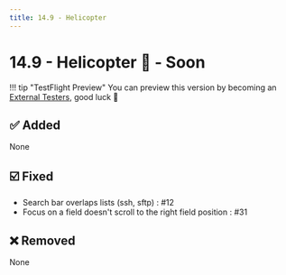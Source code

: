 ```yaml
---
title: 14.9 - Helicopter
---
```

# 14.9 - Helicopter :helicopter: - Soon

!!! tip "TestFlight Preview"
    You can preview this version by becoming an [External Testers](/becoming-external-tester), good luck :muscle:

## :white_check_mark: Added
None

## :ballot_box_with_check: Fixed
* Search bar overlaps lists (ssh, sftp) : #12
* Focus on a field doesn't scroll to the right field position : #31

## :x: Removed
None